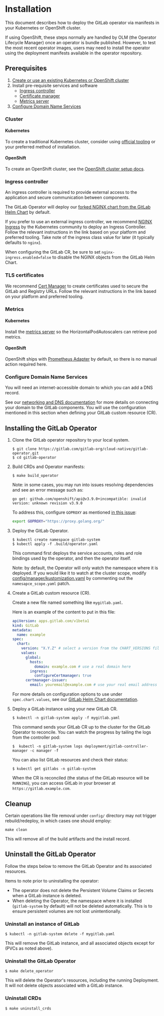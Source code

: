 # Installation

This document describes how to deploy the GitLab operator via manifests in your Kubernetes or OpenShift cluster.

If using OpenShift, these steps normally are handled by OLM (the Operator Lifecycle Manager) once an operator is bundle published. However, to test the most recent operator images, users may need to install the operator using the deployment manifests available in the operator repository.

## Prerequisites

1. [Create or use an existing Kubernetes or OpenShift cluster](#cluster)
2. Install pre-requisite services and software
    - [Ingress controller](#ingress-controller)
    - [Certificate manager](#tls-certificates)
    - [Metrics server](#metrics)
3. [Configure Domain Name Services](#configure-domain-name-services)

### Cluster

#### Kubernetes

To create a traditional Kubernetes cluster, consider using [official tooling](https://kubernetes.io/docs/tasks/tools/) or your preferred method of installation.

#### OpenShift

To create an OpenShift cluster, see the [OpenShift cluster setup docs](openshift-cluster-setup.md).

### Ingress controller

An ingress controller is required to provide external access to the application and secure communication between components.

The GitLab Operator will deploy our [forked NGINX chart from the GitLab Helm Chart](https://docs.gitlab.com/charts/charts/nginx/) by default.

If you prefer to use an external ingress controller, we recommend [NGINX Ingress](https://kubernetes.github.io/ingress-nginx/deploy/) by the Kubernetes community to deploy an Ingress Controller. Follow the relevant instructions in the link based on your platform and preferred tooling. Take note of the ingress class value for later (it typically defaults to `nginx`).

When configuring the GitLab CR, be sure to set `nginx-ingress.enabled=false` to disable the NGINX objects from the GitLab Helm Chart.

### TLS certificates

We recommend [Cert Manager](https://cert-manager.io/docs/installation/) to create certificates used to secure the GitLab and Registry URLs. Follow the relevant instructions in the link based on your platform and preferred tooling.

### Metrics

#### Kubernetes

Install the [metrics server](https://github.com/kubernetes-sigs/metrics-server#installation) so the HorizontalPodAutoscalers can retrieve pod metrics.

#### OpenShift

OpenShift ships with [Prometheus Adapter](https://docs.openshift.com/container-platform/4.6/monitoring/understanding-the-monitoring-stack.html#default-monitoring-components_understanding-the-monitoring-stack) by default, so there is no manual action required here.

### Configure Domain Name Services

You will need an internet-accessible domain to which you can add a DNS record.

See our [networking and DNS documentation](https://docs.gitlab.com/charts/installation/deployment.html#networking-and-dns) for more details on connecting your domain to the GitLab components. You will use the configuration mentioned in this section when defining your GitLab custom resource (CR).

## Installing the GitLab Operator

1. Clone the GitLab operator repository to your local system.

    ```
    $ git clone https://gitlab.com/gitlab-org/cloud-native/gitlab-operator.git
    $ cd gitlab-operator
    ```

2. Build CRDs and Operator manifests:

    ```
    $ make build_operator
    ```

   Note: in some cases, you may run into issues resolving dependencies and see an error message such as:

    ```
    go get: github.com/openshift/api@v3.9.0+incompatible: invalid version: unknown revision v3.9.0
    ```

   To address this, configure `GOPROXY` as mentioned [in this issue](https://github.com/openshift/api/issues/456#issuecomment-576842590):

    ```bash
    export GOPROXY="https://proxy.golang.org/"
    ```

3. Deploy the GitLab Operator.

    ```
    $ kubectl create namespace gitlab-system
    $ kubectl apply -f .build/operator.yaml
    ```

    This command first deploys the service accounts, roles and role bindings used by the operator, and then the operator itself.

    Note: by default, the Operator will only watch the namespace where it is deployed. If you would like it to watch at the cluster scope,
    modify [config/manager/kustomization.yaml](../config/manager/kustomization.yaml) by commenting out the `namesapce_scope.yaml` patch.

4. Create a GitLab custom resource (CR).

   Create a new file named something like `mygitlab.yaml`.

   Here is an example of the content to put in this file:

   ```yaml
   apiVersion: apps.gitlab.com/v1beta1
   kind: GitLab
   metadata:
     name: example
   spec:
     chart:
       version: "X.Y.Z" # select a version from the CHART_VERSIONS file in the root of this project
       values:
         global:
           hosts:
             domain: example.com # use a real domain here
           ingress:
             configureCertmanager: true
         certmanager-issuer:
           email: youremail@example.com # use your real email address here
   ```

   For more details on configuration options to use under `spec.chart.values`, see our [GitLab Helm Chart documentation](https://docs.gitlab.com/charts).

5. Deploy a GitLab instance using your new GitLab CR.

   ```
   $ kubectl -n gitlab-system apply -f mygitlab.yaml
   ```

   This command sends your GitLab CR up to the cluster for the GitLab Operator to reconcile. You can watch the progress by tailing the logs from the controller pod:

   ```
   $  kubectl -n gitlab-system logs deployment/gitlab-controller-manager -c manager -f
   ```

   You can also list GitLab resources and check their status:

   ```
   $ kubectl get gitlabs -n gitlab-system
   ```

   When the CR is reconciled (the status of the GitLab resource will be `RUNNING`), you can access GitLab in your browser at `https://gitlab.example.com`.

## Cleanup

Certain operations like file removal under `config/` directory may not trigger rebuild/redeploy, in which cases one should employ:

```shell
make clean
```

This will remove all of the build artifacts and the install record.

## Uninstall the GitLab Operator

Follow the steps below to remove the GitLab Operator and its associated resources.

Items to note prior to uninstalling the operator:

- The operator does not delete the Persistent Volume Claims or Secrets when a GitLab instance is deleted.
- When deleting the Operator, the namespace where it is installed (`gitlab-system` by default) will not be deleted automatically. This is to ensure persistent volumes are not lost unintentionally.

### Uninstall an instance of GitLab

```
$ kubectl -n gitlab-system delete -f mygitlab.yaml
```

This will remove the GitLab instance, and all associated objects except for (PVCs as noted above).

### Uninstall the GitLab Operator

```
$ make delete_operator
```

This will delete the Operator's resources, including the running Deployment. It will not delete objects associated with a GitLab instance.

### Uninstall CRDs

```
$ make uninstall_crds
```
